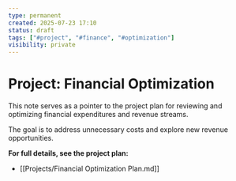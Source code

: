```yaml
---
type: permanent
created: 2025-07-23 17:10
status: draft
tags: ["#project", "#finance", "#optimization"]
visibility: private
---
```


# Project: Financial Optimization

This note serves as a pointer to the project plan for reviewing and optimizing financial expenditures and revenue streams.

The goal is to address unnecessary costs and explore new revenue opportunities.

**For full details, see the project plan:**
- [[Projects/Financial Optimization Plan.md]]

